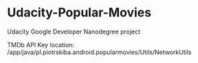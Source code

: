 # Udacity-Popular-Movies
Udacity Google Developer Nanodegree project

TMDb API Key location: /app/java/pl.piotrskiba.android.popularmovies/Utils/NetworkUtils

